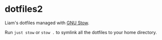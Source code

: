 # dotfiles2

Liam's dotfiles managed with [GNU Stow](https://www.gnu.org/software/stow/).

Run `just stow` or `stow .` to symlink all the dotfiles to your home directory.
